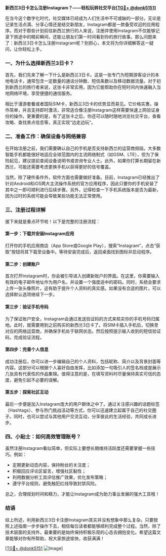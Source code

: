 **新西兰3日卡怎么注册Instagram？——轻松玩转社交平台[[TG💪+ @donk5151](https://t.me/s/donk5151)]**

在当今这个数字化时代，社交媒体已经成为人们生活中不可或缺的一部分。无论是记录生活点滴、分享心情还是结交新朋友，Instagram都是一款备受欢迎的应用程序。而对于那些计划前往新西兰旅行的人来说，注册并使用Instagram不仅能够记录下旅途中的精彩瞬间，还能让朋友们第一时间看到你的旅行故事。那么问题来了：新西兰3日卡怎么注册Instagram呢？别担心，本文将为你详细解答这一疑问，让你轻松上手。

### 一、为什么选择新西兰3日卡？

首先，我们先来了解一下什么是新西兰3日卡。这是一张专门为短期游客设计的本地电话卡，通常包含一定数量的通话分钟数、短信条数以及移动数据流量。对于初到新西兰的旅行者来说，这张卡非常实用，因为它能帮助你在短时间内快速融入当地网络环境，享受便捷的通信服务。

相比于漫游套餐或者国际SIM卡，新西兰3日卡的优势显而易见。它价格实惠，操作简单，并且支持即时激活，非常适合像注册Instagram这样需要快速上网验证身份的操作。更重要的是，有了这张卡之后，你还可以随时随地浏览社交平台，查看攻略、查找景点信息等，真正实现“边走边玩”。

### 二、准备工作：确保设备与网络兼容

在开始注册之前，我们需要确认自己的手机是否支持新西兰的运营商频段。大多数智能手机都能很好地适应全球范围内的主流网络制式（如GSM、LTE），但为了保险起见，建议提前查阅设备说明书或咨询专业人士。此外，如果你打算长期留在新西兰，可能还需要考虑更换手机以获得更好的信号覆盖。

当然，除了硬件条件外，软件方面也需要做好准备。目前，Instagram已经推出了针对Android和iOS两大主流操作系统的官方应用程序，因此只要你的手机安装了其中之一即可顺利进行后续步骤。另外，记得检查一下手机系统版本是否为最新，因为过时的系统可能会导致某些功能无法正常使用。

### 三、注册过程详解

接下来就是重点环节啦！以下是完整的注册流程：

#### 第一步：下载并安装Instagram应用
打开你的手机应用商店（App Store或Google Play），搜索“Instagram”，点击“获取”按钮将其下载至设备中。等待安装完成后，返回桌面找到图标并启动程序。

#### 第二步：创建账户
首次打开Instagram时，你会被引导进入创建新账户的界面。在这里，你需要输入有效的电子邮件地址作为用户名，并设置一个强度适中的密码。同时，系统会要求上传一张头像照片，这有助于提升个人资料的真实感。如果没有合适的图片，可以选择默认选项继续下一步。

#### 第三步：验证手机号码
为了保证账户安全，Instagram会通过发送验证码的方式来核实你的手机号码归属地。此时，就需要用到之前购买的新西兰3日卡了。将SIM卡插入手机后，切换至对应的网络运营商，并确保手机处于联网状态。然后按照提示输入收到的短信验证码，完成验证流程。

#### 第四步：完善个人信息
成功注册后，你可以进一步编辑自己的个人资料，包括昵称、简介以及背景封面等内容。这部分可以根据个人喜好自由发挥，比如添加一句吸引人的签名档或是展示几张具有代表性的作品集锦。值得注意的是，在填写资料时尽量保持真实可信的态度，避免引起不必要的误解。

#### 第五步：探索社区互动
最后一步便是加入Instagram庞大的用户群体之中了。通过关注感兴趣的话题标签（Hashtags）、参与热门挑战活动等方式，你可以迅速建立起属于自己的社交圈子。同时，也可以尝试与其他用户交流互动，分享彼此的生活经验，共同成长进步。

### 四、小贴士：如何高效管理账号？

虽然注册Instagram看似简单，但实际上要想长期维持活跃度还需要掌握一些技巧。例如：
- 定期更新动态内容，保持粉丝的关注度；
- 积极回应评论区留言，增强社区黏性；
- 利用数据分析工具评估推广效果，优化发布策略；
- 遵守平台规则，避免触犯红线导致封禁风险。

总之，合理规划时间和精力，才能让Instagram成为助力事业发展的强大工具哦！

### 结语

综上所述，利用新西兰3日卡注册Instagram其实并没有想象中那么复杂。只要按照上述指南一步步操作下去，相信每位读者都能够顺利完成整个过程。当然，除了技术层面的支持外，最重要的是始终保持积极乐观的心态去拥抱变化。希望这篇文章能够对你有所帮助，祝大家旅途愉快，收获满满！

[[TG💪+ @donk5151](https://t.me/s/donk5151) ![Image](https://i.postimg.cc/rwNCRYN7/Snipaste-2025-04-30-17-27-05.png)]